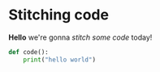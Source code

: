 # Stitching code

**Hello** we're gonna _stitch some code_ today!

```py
def code():
    print("hello world")
```

